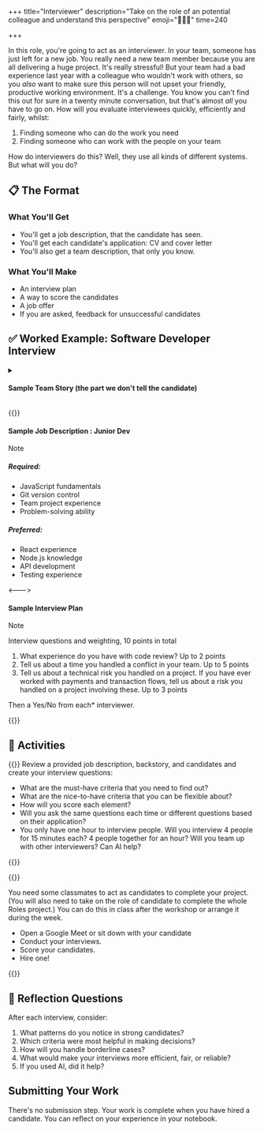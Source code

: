 +++
title="Interviewer"
description="Take on the role of an potential colleague and understand this perspective"
emoji="🧑🏽‍⚖️"
time=240

+++

In this role, you're going to act as an interviewer. In your team, someone has just left for a new job. You really need a new team member because you are all delivering a huge project. It's really stressful! But your team had a bad experience last year with a colleague who wouldn't work with others, so you _also_ want to make sure this person will not upset your friendly, productive working environment. It's a challenge. You know you can't find this out for sure in a twenty minute conversation, but that's almost _all_ you have to go on. How will you evaluate interviewees quickly, efficiently and fairly, whilst:

1. Finding someone who can do the work you need
2. Finding someone who can work with the people on your team

How do interviewers do this? Well, they use all kinds of different systems. But what will you do?

## 📋 The Format

### What You'll Get

- You'll get a job description, that the candidate has seen.
- You'll get each candidate's application: CV and cover letter
- You'll also get a team description, that only you know.

### What You'll Make

- An interview plan
- A way to score the candidates
- A job offer
- If you are asked, feedback for unsuccessful candidates

## ✅ Worked Example: Software Developer Interview

<details><summary>

#### Sample Team Story (the part we don't tell the candidate)

</summary>

Our team has one senior developer part time, and two very junior developers on it. Last year we had two mid level developers, a UX designer and a Scrum master. But the UX people were all laid off and the Scrum master is on Maternity leave and hasn't been covered.

Our two mid level developers fell out with each other because one, a React expert, started unilaterally rewriting features in React and didn't document or explain their changes. It caused a fight. They have now _both_ left in a huff, we are trying to deliver a whole new transactions front end for our main client and half our codebase is now React, which we don't really know yet!

It's been a dreadful mess, but the good news is our little team is now really working well
together. We have reflected and learned from our mistakes and now we all review each other's code before we merge it. We also now have headcount to hire either two more junior developers or one senior.

We really just want friendly colleagues who know how to do proper code review. They don't need to be React experts, they just need to be willing to learn and explain what they have learned to the team.

</details>

{{<columns>}}

#### Sample Job Description : Junior Dev

> [!NOTE]
>
> ##### Required:
>
> - JavaScript fundamentals
> - Git version control
> - Team project experience
> - Problem-solving ability
>
> ##### Preferred:
>
> - React experience
> - Node.js knowledge
> - API development
> - Testing experience

<--->

#### Sample Interview Plan

> [!NOTE]
> Interview questions and weighting, 10 points in total
>
> 1. What experience do you have with code review? Up to 2 points
> 2. Tell us about a time you handled a conflict in your team. Up to 5 points
> 3. Tell us about a technical risk you handled on a project. If you have ever worked with payments and transaction flows, tell us about a risk you handled on a project involving these. Up to 3 points
>
> Then a Yes/No from each\* interviewer.

{{</columns>}}

## 🧪 Activities

{{<note type="activity" title="1 - Planning">}}
Review a provided job description, backstory, and candidates and create your interview questions:

- What are the must-have criteria that you need to find out?
- What are the nice-to-have criteria that you can be flexible about?
- How will you score each element?
- Will you ask the same questions each time or different questions based on their application?
- You only have one hour to interview people. Will you interview 4 people for 15 minutes each? 4 people together for an hour? Will you team up with other interviewers? Can AI help?

{{</note>}}

{{<note type="activity" title="2. Interviewing">}}

You need some classmates to act as candidates to complete your project. (You will also need to take on the role of candidate to complete the whole Roles project.) You can do this in class after the workshop or arrange it during the week.

- Open a Google Meet or sit down with your candidate
- Conduct your interviews.
- Score your candidates.
- Hire one!

{{</note>}}

## 📝 Reflection Questions

After each interview, consider:

1. What patterns do you notice in strong candidates?
2. Which criteria were most helpful in making decisions?
3. How will you handle borderline cases?
4. What would make your interviews more efficient, fair, or reliable?
5. If you used AI, did it help?

## Submitting Your Work

There's no submission step. Your work is complete when you have hired a candidate. You can reflect on your experience in your notebook.
